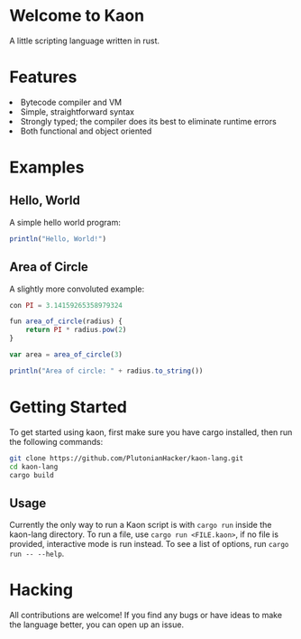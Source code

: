 # Welcome to Kaon
A little scripting language written in rust.
# Features 
<li>Bytecode compiler and VM</li>
<li>Simple, straightforward syntax</li>
<li>Strongly typed; the compiler does its best to eliminate runtime errors</li>
<li>Both functional and object oriented</li>

# Examples

## Hello, World
A simple hello world program:
```javascript
println("Hello, World!")
```
## Area of Circle
A slightly more convoluted example:
```javascript
con PI = 3.14159265358979324

fun area_of_circle(radius) {
    return PI * radius.pow(2)
}

var area = area_of_circle(3)

println("Area of circle: " + radius.to_string())
```

# Getting Started
To get started using kaon, first make sure you have cargo installed, then run the following commands:
```bash
git clone https://github.com/PlutonianHacker/kaon-lang.git
cd kaon-lang
cargo build
```
## Usage
Currently the only way to run a Kaon script is with `cargo run` inside the kaon-lang directory. 
To run a file, use `cargo run <FILE.kaon>`, if no file is provided, interactive mode is run instead. To see a list of options, run `cargo run -- --help`.

# Hacking
All contributions are welcome! If you find any bugs or have ideas to make the language better, you can open up an issue. 
